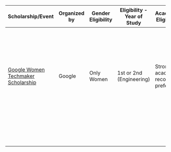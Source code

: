 | Scholarship/Event | Organized by | Gender Eligibility | Eligibility - Year of Study | Academic Eligibility | Stream Eligibility | Application Period (Approx) | Application Period (mm/dd) | Program Commencemment | Duration | Stream/Target Area | Brief Description  | Application Experiences |
|---|---|---|---|---|---|---|---|---|---|---|---|---|
| <a href="https://www.womentechmakers.com/initiatives">Google Women Techmaker Scholarship</a>  | Google | Only Women | 1st or 2nd (Engineering) | Strong academic record preferred. | IT/CS or equivalent | ends early March | 10 January | July-August | N/A | CS/IT | This program provides a scholarship to the eligible students and a chance to connect with women in tech via a retreat to a Google HQ |  |
|   |   |   |   |   |   |   |   |   |   |   |   |   |
|   |   |   |   |   |   |   |   |   |   |   |   |   |
|   |   |   |   |   |   |   |   |   |   |   |   |   |
|   |   |   |   |   |   |   |   |   |   |   |   |   |
|   |   |   |   |   |   |   |   |   |   |   |   |   |
|   |   |   |   |   |   |   |   |   |   |   |   |   |
|   |   |   |   |   |   |   |   |   |   |   |   |   |
|   |   |   |   |   |   |   |   |   |   |   |   |   |
|   |   |   |   |   |   |   |   |   |   |   |   |   |
|   |   |   |   |   |   |   |   |   |   |   |   |   |
|   |   |   |   |   |   |   |   |   |   |   |   |   |
